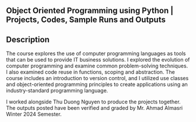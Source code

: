 ## Object Oriented Programming using Python | Projects, Codes, Sample Runs and Outputs

## Description
The course explores the use of computer programming languages as tools that can be used to provide IT business solutions. I explored the evolution of computer programming and examine common problem-solving techniques. I also examined code reuse in functions, scoping and abstraction. The course includes an introduction to version control, and I utilized use classes and object-oriented programming principles to create applications using an industry-standard programming language. 

I worked alongside Thu Duong Nguyen to produce the projects together. 
The outputs posted have been verified and graded by Mr. Ahmad Almasri Winter 2024 Semester.
